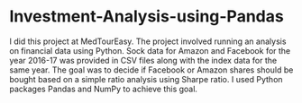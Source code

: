 # Investment-Analysis-using-Pandas
I did this project at MedTourEasy.
The project involved running an analysis on financial data using Python.
Sock data for Amazon and Facebook for the year 2016-17 was provided in CSV files along with the index data for the same year. The goal was to decide if Facebook or Amazon shares should be bought based on a simple ratio analysis using Sharpe ratio.
I used Python packages Pandas and NumPy to achieve this goal.
